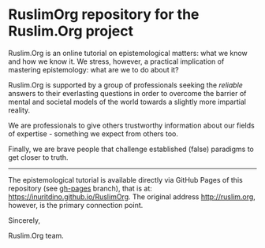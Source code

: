 # RuslimOrg repository for the Ruslim.Org project

Ruslim.Org is an online tutorial on epistemological matters: what we
know and how we know it.  We stress, however, a practical implication
of mastering epistemology: what are we to do about it?

Ruslim.Org is supported by a group of professionals seeking the
*reliable* answers to their everlasting questions in order to overcome
the barrier of mental and societal models of the world towards a
slightly more impartial reality.

We are professionals to give others trustworthy information about our
fields of expertise - something we expect from others too.

Finally, we are brave people that challenge established (false)
paradigms to get closer to truth.

--------

The epistemological tutorial is available directly via GitHub Pages of this
repository (see [gh-pages](https://github.com/inuritdino/RuslimOrg/tree/gh-pages) branch),
that is at: <https://inuritdino.github.io/RuslimOrg>.
The original address <http://ruslim.org>, however, is the primary connection point.

Sincerely,

Ruslim.Org team.
